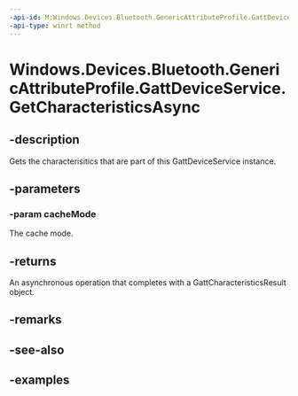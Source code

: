 ```yaml
---
-api-id: M:Windows.Devices.Bluetooth.GenericAttributeProfile.GattDeviceService.GetCharacteristicsAsync(Windows.Devices.Bluetooth.BluetoothCacheMode)
-api-type: winrt method
---
```


<!-- Method syntax.
public IAsyncOperation<GattCharacteristicsResult> GattDeviceService.GetCharacteristicsAsync(BluetoothCacheMode cacheMode)
-->

# Windows.Devices.Bluetooth.GenericAttributeProfile.GattDeviceService.GetCharacteristicsAsync

## -description
Gets the characterisitics that are part of this GattDeviceService instance.

## -parameters

### -param cacheMode
The cache mode.

## -returns
An asynchronous operation that completes with a GattCharacteristicsResult object.

## -remarks

## -see-also

## -examples

